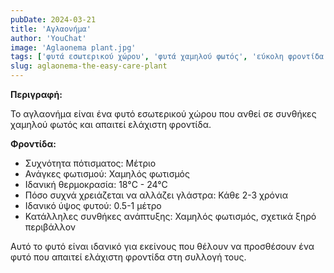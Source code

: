 ```yaml
---
pubDate: 2024-03-21
title: 'Αγλαονήμα'
author: 'YouChat'
image: 'Aglaonema plant.jpg'
tags: ['φυτά εσωτερικού χώρου', 'φυτά χαμηλού φωτός', 'εύκολη φροντίδα']
slug: aglaonema-the-easy-care-plant
---
```


**Περιγραφή:**

Το αγλαονήμα είναι ένα φυτό εσωτερικού χώρου που ανθεί σε συνθήκες χαμηλού φωτός και απαιτεί ελάχιστη φροντίδα.

**Φροντίδα:**

* Συχνότητα πότισματος: Μέτριο
* Ανάγκες φωτισμού: Χαμηλός φωτισμός
* Ιδανική θερμοκρασία: 18°C - 24°C
* Πόσο συχνά χρειάζεται να αλλάζει γλάστρα: Κάθε 2-3 χρόνια
* Ιδανικό ύψος φυτού: 0.5-1 μέτρο
* Κατάλληλες συνθήκες ανάπτυξης: Χαμηλός φωτισμός, σχετικά ξηρό περιβάλλον


Αυτό το φυτό είναι ιδανικό για εκείνους που θέλουν να προσθέσουν ένα φυτό που απαιτεί ελάχιστη φροντίδα στη συλλογή τους.
